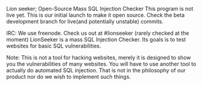 

Lion seeker; Open-Source Mass SQL Injection Checker
This program is not live yet. This is our initial launch to make it open source. Check the beta development branch for live(and potentially unstable) commits.

IRC: We use freenode. Check us out at #lionseeker
(rarely checked at the moment) 
LionSeeker is a mass SQL Injection Checker. Its goals is to test websites for basic SQL vulnerabilities. 

Note: This is not a tool for hacking websites, merely it is designed to show you the vulnerabilities of many websites. You will have to use another tool to actually do automated SQL injection. That is not in the philosophy of our product nor do we wish to implement such things.

